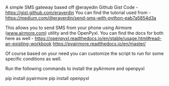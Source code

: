 A simple SMS gateway based off @erayedin Github Gist Code -https://gist.github.com/erayerdin
You can find the tutorial used from - https://medium.com/@erayerdin/send-sms-with-python-eab7a5854d3a

This allows you to send SMS from your phone using Airmore (www.airmore.com) utility and the OpenPyxl.
You can find the docs for both here as well - 
https://openpyxl.readthedocs.io/en/stable/usage.html#read-an-existing-workbook
https://pyairmore.readthedocs.io/en/master/ 

Of course based on your need you can customize the script to run for some specific conditions as well.

Run the following commands to install the pyAirmore and openpyxl

pip install pyairmore
pip install openpyxl